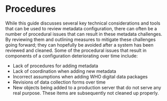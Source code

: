 # Procedures

While this guide discusses several key technical considerations and tools that can be used to review metadata configuration, there can often be a number of procedural issues that can result in these metadata challenges. By reviewing them and outlining measures to mitigate these challenges going forward; they can hopefully be avoided after a system has been reviewed and cleaned. Some of the procedural issues that result in components of a configuration deteriorating over time include:

- Lack of procedures for adding metadata
- Lack of coordination when adding new metadata
- Incorrect assumptions when adding WHO digital data packages
- Revisions of data collection forms over time
- New objects being added to a production server that do not serve any real purpose. These items are subsequently not cleaned up properly.
